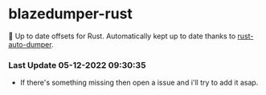 # blazedumper-rust

🚀 Up to date offsets for Rust. Automatically kept up to date thanks to [rust-auto-dumper](https://github.com/Akandesh/rust-auto-dumper).


### Last Update 05-12-2022 09:30:35
- If there's something missing then open a issue and i'll try to add it asap.